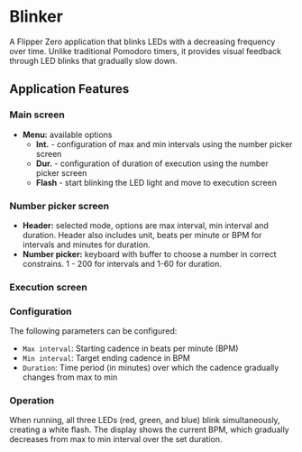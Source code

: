 # Blinker

A Flipper Zero application that blinks LEDs with a decreasing frequency over time. Unlike traditional Pomodoro timers, it provides visual feedback through LED blinks that gradually slow down.

## Application Features

### Main screen
* **Menu:** available options
    * **Int.** - configuration of max and min intervals using the number picker screen
    * **Dur.** - configuration of duration of execution using the number picker screen
    * **Flash** - start blinking the LED light and move to execution screen

### Number picker screen
* **Header:** selected mode, options are max interval, min interval and duration. Header also includes unit, beats per minute or BPM for intervals and minutes for duration.
* **Number picker:** keyboard with buffer to choose a number in correct constrains. 1 - 200 for intervals and 1-60 for duration.

### Execution screen

### Configuration

The following parameters can be configured:
* `Max interval`: Starting cadence in beats per minute (BPM)
* `Min interval`: Target ending cadence in BPM
* `Duration`: Time period (in minutes) over which the cadence gradually changes from max to min

### Operation

When running, all three LEDs (red, green, and blue) blink simultaneously, creating a white flash. The display shows the current BPM, which gradually decreases from max to min interval over the set duration.